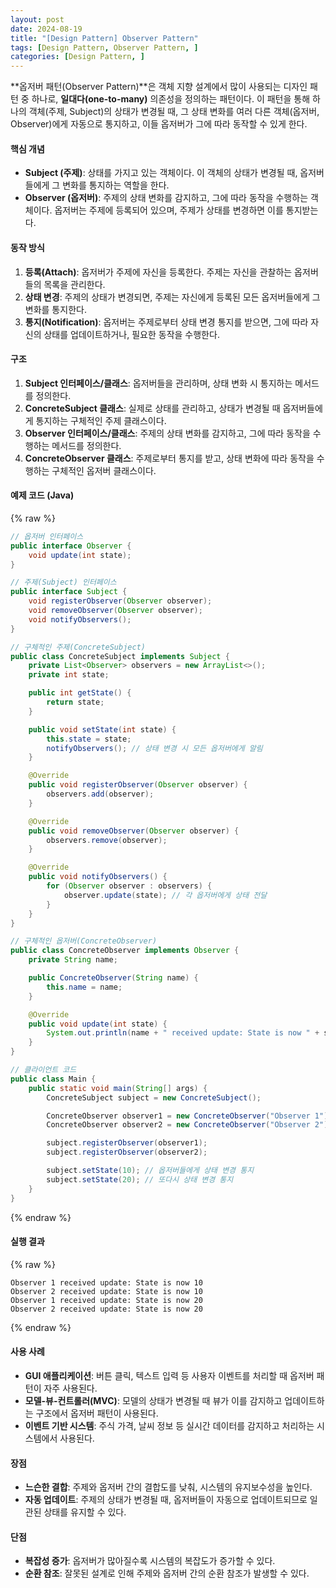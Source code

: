```yaml
---
layout: post
date: 2024-08-19
title: "[Design Pattern] Observer Pattern"
tags: [Design Pattern, Observer Pattern, ]
categories: [Design Pattern, ]
---
```



**옵저버 패턴(Observer Pattern)**은 객체 지향 설계에서 많이 사용되는 디자인 패턴 중 하나로, **일대다(one-to-many)** 의존성을 정의하는 패턴이다. 이 패턴을 통해 하나의 객체(주제, Subject)의 상태가 변경될 때, 그 상태 변화를 여러 다른 객체(옵저버, Observer)에게 자동으로 통지하고, 이들 옵저버가 그에 따라 동작할 수 있게 한다.


#### **핵심 개념**

- **Subject (주제)**: 상태를 가지고 있는 객체이다. 이 객체의 상태가 변경될 때, 옵저버들에게 그 변화를 통지하는 역할을 한다.
- **Observer (옵저버)**: 주제의 상태 변화를 감지하고, 그에 따라 동작을 수행하는 객체이다. 옵저버는 주제에 등록되어 있으며, 주제가 상태를 변경하면 이를 통지받는다.

#### **동작 방식**

1. **등록(Attach)**: 옵저버가 주제에 자신을 등록한다. 주제는 자신을 관찰하는 옵저버들의 목록을 관리한다.
2. **상태 변경**: 주제의 상태가 변경되면, 주제는 자신에게 등록된 모든 옵저버들에게 그 변화를 통지한다.
3. **통지(Notification)**: 옵저버는 주제로부터 상태 변경 통지를 받으면, 그에 따라 자신의 상태를 업데이트하거나, 필요한 동작을 수행한다.

#### **구조**

1. **Subject 인터페이스/클래스**: 옵저버들을 관리하며, 상태 변화 시 통지하는 메서드를 정의한다.
2. **ConcreteSubject 클래스**: 실제로 상태를 관리하고, 상태가 변경될 때 옵저버들에게 통지하는 구체적인 주제 클래스이다.
3. **Observer 인터페이스/클래스**: 주제의 상태 변화를 감지하고, 그에 따라 동작을 수행하는 메서드를 정의한다.
4. **ConcreteObserver 클래스**: 주제로부터 통지를 받고, 상태 변화에 따라 동작을 수행하는 구체적인 옵저버 클래스이다.

#### **예제 코드 (Java)**



{% raw %}
```java
// 옵저버 인터페이스
public interface Observer {
    void update(int state);
}

// 주제(Subject) 인터페이스
public interface Subject {
    void registerObserver(Observer observer);
    void removeObserver(Observer observer);
    void notifyObservers();
}

// 구체적인 주제(ConcreteSubject)
public class ConcreteSubject implements Subject {
    private List<Observer> observers = new ArrayList<>();
    private int state;

    public int getState() {
        return state;
    }

    public void setState(int state) {
        this.state = state;
        notifyObservers(); // 상태 변경 시 모든 옵저버에게 알림
    }

    @Override
    public void registerObserver(Observer observer) {
        observers.add(observer);
    }

    @Override
    public void removeObserver(Observer observer) {
        observers.remove(observer);
    }

    @Override
    public void notifyObservers() {
        for (Observer observer : observers) {
            observer.update(state); // 각 옵저버에게 상태 전달
        }
    }
}

// 구체적인 옵저버(ConcreteObserver)
public class ConcreteObserver implements Observer {
    private String name;

    public ConcreteObserver(String name) {
        this.name = name;
    }

    @Override
    public void update(int state) {
        System.out.println(name + " received update: State is now " + state);
    }
}

// 클라이언트 코드
public class Main {
    public static void main(String[] args) {
        ConcreteSubject subject = new ConcreteSubject();

        ConcreteObserver observer1 = new ConcreteObserver("Observer 1");
        ConcreteObserver observer2 = new ConcreteObserver("Observer 2");

        subject.registerObserver(observer1);
        subject.registerObserver(observer2);

        subject.setState(10); // 옵저버들에게 상태 변경 통지
        subject.setState(20); // 또다시 상태 변경 통지
    }
}
```
{% endraw %}



#### **실행 결과**



{% raw %}
```text
Observer 1 received update: State is now 10
Observer 2 received update: State is now 10
Observer 1 received update: State is now 20
Observer 2 received update: State is now 20
```
{% endraw %}



#### **사용 사례**

- **GUI 애플리케이션**: 버튼 클릭, 텍스트 입력 등 사용자 이벤트를 처리할 때 옵저버 패턴이 자주 사용된다.
- **모델-뷰-컨트롤러(MVC)**: 모델의 상태가 변경될 때 뷰가 이를 감지하고 업데이트하는 구조에서 옵저버 패턴이 사용된다.
- **이벤트 기반 시스템**: 주식 가격, 날씨 정보 등 실시간 데이터를 감지하고 처리하는 시스템에서 사용된다.

#### **장점**

- **느슨한 결합**: 주제와 옵저버 간의 결합도를 낮춰, 시스템의 유지보수성을 높인다.
- **자동 업데이트**: 주제의 상태가 변경될 때, 옵저버들이 자동으로 업데이트되므로 일관된 상태를 유지할 수 있다.

#### **단점**

- **복잡성 증가**: 옵저버가 많아질수록 시스템의 복잡도가 증가할 수 있다.
- **순환 참조**: 잘못된 설계로 인해 주제와 옵저버 간의 순환 참조가 발생할 수 있다.
